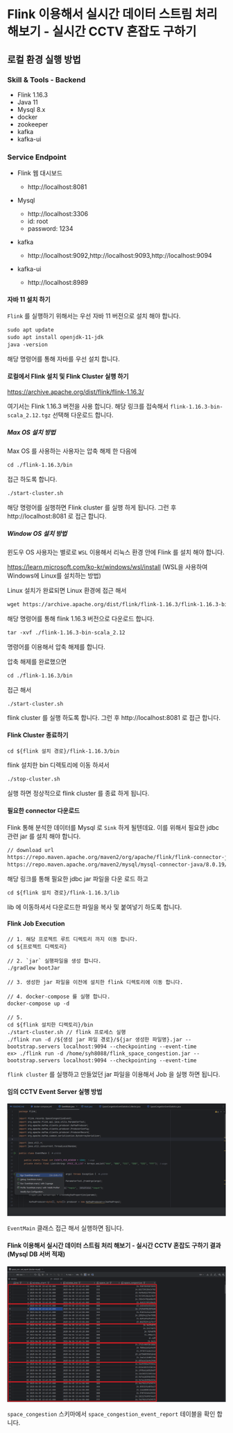 # Flink 이용해서 실시간 데이터 스트림 처리 해보기 - 실시간 CCTV 혼잡도 구하기

## 로컬 환경 실행 방법

### Skill & Tools - Backend
- Flink 1.16.3
- Java 11
- Mysql 8.x
- docker
- zookeeper
- kafka
- kafka-ui

### Service Endpoint

- Flink 웹 대시보드
    - http://localhost:8081

- Mysql
    - http://localhost:3306
    - id: root
    - password: 1234

- kafka
    - http://localhost:9092,http://localhost:9093,http://localhost:9094

- kafka-ui
    - http://localhost:8989


#### 자바 11 설치 하기
`Flink` 를 실행하기 위해서는 우선 자바 11 버전으로 설치 해야 합니다.

```markdown
sudo apt update
sudo apt install openjdk-11-jdk
java -version
```

해당 명령어를 통해 자바를 우선 설치 합니다.

#### 로컬에서 Flink 설치 및 Flink Cluster 실행 하기
https://archive.apache.org/dist/flink/flink-1.16.3/

여기서는 Flink 1.16.3 버전을 사용 합니다. 해당 링크를 접속해서 `flink-1.16.3-bin-scala_2.12.tgz` 선택해 다운로드 합니다.

##### Max OS 설치 방법
Max OS 를 사용하는 사용자는 압축 해제 한 다음에 

```markdown
cd ./flink-1.16.3/bin
```

접근 하도록 합니다. 

```markdown
./start-cluster.sh 
```

해당 명령어를 실행하면 Flink cluster 를 실행 하게 됩니다. 그런 후 http://localhost:8081 로 접근 합니다. 

##### Window OS 설치 방법
윈도우 OS 사용자는 별로로 `WSL` 이용해서 리눅스 환경 안에 Flink 를 설치 해야 합니다.

https://learn.microsoft.com/ko-kr/windows/wsl/install (WSL을 사용하여 Windows에 Linux를 설치하는 방법)

Linux 설치가 완료되면 Linux 환경에 접근 해서 

```markdown
wget https://archive.apache.org/dist/flink/flink-1.16.3/flink-1.16.3-bin-scala_2.12.tgz
```

해당 명령어를 통해 flink 1.16.3 버전으로 다운로드 합니다.

```markdown
tar -xvf ./flink-1.16.3-bin-scala_2.12
```
명령어를 이용해서 압축 해제를 합니다.

압축 해제를 완료했으면 

```markdown
cd ./flink-1.16.3/bin
```

접근 해서 

```markdown
./start-cluster.sh 
```

flink cluster 를 실행 하도록 합니다. 그런 후 http://localhost:8081 로 접근 합니다.

#### Flink Cluster 종료하기
```markdown
cd ${flink 설치 경로}/flink-1.16.3/bin
```
flink 설치한 bin 디렉토리에 이동 하셔서

```markdown
./stop-cluster.sh
```

실행 하면 정상적으로 flink cluster 를 종료 하게 됩니다.

#### 필요한 connector 다운로드
Flink 통해 분석한 데이터를 Mysql 로 `Sink` 하게 될텐데요. 이를 위해서 필요한 jdbc 관련 jar 를 설치 해야 합니다.
```markdown
// download url
https://repo.maven.apache.org/maven2/org/apache/flink/flink-connector-jdbc/1.16.3/flink-connector-jdbc-1.16.3.jar
https://repo.maven.apache.org/maven2/mysql/mysql-connector-java/8.0.19/mysql-connector-java-8.0.19.jar
```
해당 링크를 통해 필요한 jdbc jar 파일을 다운 로드 하고

```markdown
cd ${flink 설치 경로}/flink-1.16.3/lib
```

lib 에 이동하셔서 다운로드한 파일을 복사 및 붙여넣기 하도록 합니다.


#### Flink Job Execution
```
// 1. 해당 프로젝트 루트 디렉토리 까지 이동 합니다. 
cd ${프로젝트 디렉토리}

// 2. `jar` 실행파일을 생성 합니다.
./gradlew bootJar

// 3. 생성한 jar 파일을 이전에 설치한 flink 디렉토리에 이동 합니다.

// 4. docker-compose 를 실행 합니다.
docker-compose up -d

// 5. 
cd ${flink 설치한 디렉토리}/bin
./start-cluster.sh // flink 프로세스 실행
./flink run -d /${생성 jar 파일 경로}/${jar 생성한 파일명}.jar --bootstrap.servers localhost:9094 --checkpointing --event-time
ex> ./flink run -d /home/syh8088/flink_space_congestion.jar --bootstrap.servers localhost:9094 --checkpointing --event-time
```
`flink cluster` 를 실행하고 만들었던 jar 파일을 이용해서 Job 을 실행 하면 됩니다. 


#### 임의 CCTV Event Server 실행 방법
![임의 CCTV Event Server 실행 방법](./md_resource/EventMain_Execution.png)

`EventMain` 클래스 접근 해서 실행하면 됩니다.

#### Flink 이용해서 실시간 데이터 스트림 처리 해보기 - 실시간 CCTV 혼잡도 구하기 결과 (Mysql DB 서버 적재)
![Flink 이용해서 실시간 데이터 스트림 처리 해보기 - 실시간 CCTV 혼잡도 구하기 결과 (Mysql DB 서버 적재)](./md_resource/Mysql_Sink.png)

`space_congestion` 스키마에서 `space_congestion_event_report` 테이블을 확인 합니다. 
